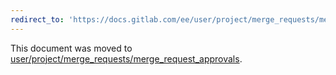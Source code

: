 ```yaml
---
redirect_to: 'https://docs.gitlab.com/ee/user/project/merge_requests/merge_request_approvals.html'
---
```


This document was moved to [user/project/merge_requests/merge_request_approvals](https://docs.gitlab.com/ee/user/project/merge_requests/merge_request_approvals.html).
